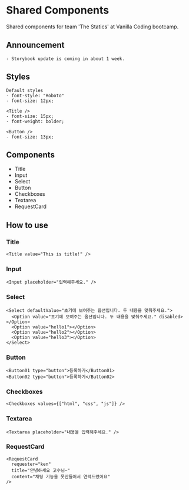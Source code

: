 # Shared Components

Shared components for team 'The Statics' at Vanilla Coding bootcamp.

## Announcement

```
- Storybook update is coming in about 1 week.
```

## Styles

```
Default styles
- font-style: "Roboto"
- font-size: 12px;

<Title />
- font-size: 15px;
- font-weight: bolder;

<Button />
- font-size: 13px;
```

## Components

- Title
- Input
- Select
- Button
- Checkboxes
- Textarea
- RequestCard

## How to use

### Title

```
<Title value="This is title!" />
```

### Input

```
<Input placeholder="입력해주세요." />
```

### Select

```
<Select defaultValue="초기에 보여주는 옵션입니다. 두 내용을 맞춰주세요.">
  <Option value="초기에 보여주는 옵션입니다. 두 내용을 맞춰주세요." disabled></Option>
  <Option value="hello1"></Option>
  <Option value="hello2"></Option>
  <Option value="hello3"></Option>
</Select>
```

### Button

```
<Button01 type="button">등록하기</Button01>
<Button02 type="button">등록하기</Button02>
```

### Checkboxes

```
<Checkboxes values={["html", "css", "js"]} />
```

### Textarea

```
<Textarea placeholder="내용을 입력해주세요." />
```

### RequestCard

```
<RequestCard
  requester="ken"
  title="안녕하세요 고수님~"
  content="채팅 기능을 못만들어서 연락드렸어요"
/>
```
